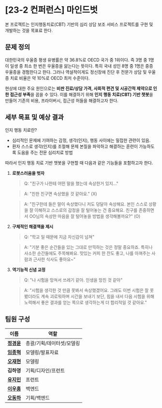 # [23-2 컨퍼런스] 마인드벗

본 프로젝트는 인지행동치료(CBT) 기반의 심리 상담 보조 서비스 프로젝트를 구현 및 개발하는 것을 목표료 한다.

## 문제 정의
대한민국의 우울증 평생 유병률은 약 36.8%로 OECD 국가 중 1위이다. 즉 3명 중 1명이 일생 중 최소 한 번은 우울증을 앓는다는 뜻이다. 특히 국내 성인 8명 중 1명은 중증 우울증을 경험한다고 한다. 그러나 역설적이게도 정신장애 진단 후 전문가 상담 및 우울증 치료 비율은 약 10%로 OECD 최저 수준이다.

현상에 대한 주요 원인으로는 **비싼 진료/상담 가격, 사회적 편견 및 시공간적 제약으로 인한 접근성 부족**을 꼽을 수 있다. 이를 해결하기 위해 **인지 행동 치료(CBT) 기반 챗봇**을 만들어 기존의 비용, 프라이버시, 접근성 허들을 해결하고자 한다.

## 세부 목표 및 예상 결과

인지 행동 치료란?
- 심리적인 문제에 기여하는 감정, 생각(인지), 행동 사이에는 밀접한 관련이 있음.
- 환자 스스로 생각(인지)를 조절해 문제 본질을 파악하고 해결하는 훈련이 가능하도록 도움을 주는 전문 심리치료 방법

따라서 인지 행동 치료 기반 챗봇을 구현할 때 다음과 같은 기능들을 포함하고자 한다.

1. **로봇스러움을 벗자**
    > Q: "친구가 나한테 어떤 말을 했는데 속상한거 있지..."
    
    > A: "친한 친구면 속상했을 것 같아요." (X)
    
    > A: "친구한테 들은 말이 속상했다니 저도 덩달아 속상해요. 본인 스스로 상황을 잘 이해하고 스스로의 감정을 잘 털어놓는 건 중요해요. 친구를 존중하면서 OO님의 속상한 마음을 잘 털어놓을 방법을 생각해볼까요?" (O)

2. **구체적인 해결책을 제시**
    > Q: "학교 일 때문에 지금 자신감이 넘쳐"

    > A: "기분 좋은 순간들을 있는 그대로 만끽하는 것은 정말 중요하죠. 특히나 사소한 순간들에도 주목해봐요. 맛있는 커피 한 잔도 좋고, 나를 아껴주는 사람과 근사한 식사도 좋아요~"

3. **역기능적 신념 교정**
    > Q: "나 시험을 망쳐서 쓰레기 같아. 인생을 망친 것 같아"

    > A: "시험을 생각한 것 만큼 못봐서 속상했겠어요. 그래도 이번 시험은 잘 못 봤더라도 계속 괴로워하며 시간을 보내기 보단, 힘을 내서 다음 시험을 위해 노력해서 좋은 결과를 얻는 쪽으로 생각하는게 더 합리적일 것 같아요."

## 팀원 구성

|이름|역할|
|-|-|
|**[정경윤](https://github.com/jkyoon2)**|총괄/기획/데이터셋/모델링|
|**[임종혁](https://github.com/may24th2000)**|모델링/발표자료|
|**[오재현](https://github.com/OhtoEncoder)**|모델링|
|**김하영**|기획/디자인/프런트|
|**[유지민](https://github.com/yxxjimin)**|프런트|
|**[이우흥](https://github.com/hengyinayo)**|백엔드|
|**[오동하](https://github.com/Oh-dongha)**|기획/백엔드|